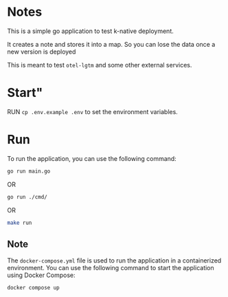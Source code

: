 # Notes

This is a simple go application to test k-native deployment. <br />

It creates a note and stores it into a map. So you can lose the data once a new version is deployed <br />

This is meant to test `otel-lgtm` and some other external services.

# Start"

RUN `cp .env.example .env` to set the environment variables.
# Run
To run the application, you can use the following command:

```bash 
go run main.go
``` 
OR 
```bash
go run ./cmd/
``` 
OR
```bash
make run
```

## Note
The `docker-compose.yml` file is used to run the application in a containerized environment.
You can use the following command to start the application using Docker Compose:
```bash
docker compose up
```
